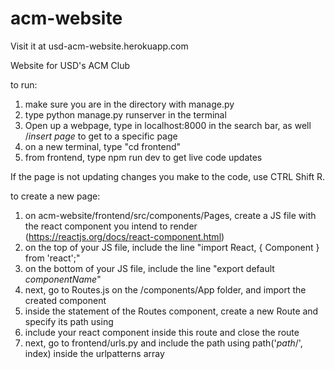 # acm-website

Visit it at usd-acm-website.herokuapp.com

Website for USD's ACM Club

to run:
1. make sure you are in the directory with manage.py
2. type python manage.py runserver in the terminal
3. Open up a webpage, type in localhost:8000 in the search bar, as well /*insert page* to get to a specific page
4. on a new terminal, type "cd frontend"
5. from frontend, type npm run dev to get live code updates

If the page is not updating changes you make to the code, use CTRL Shift R.

to create a new page:
1. on acm-website/frontend/src/components/Pages, create a JS file with the react component you intend to render (https://reactjs.org/docs/react-component.html)
2. on the top of your JS file, include the line "import React, { Component } from 'react';"
3. on the bottom of your JS file, include the line "export default *componentName*"
4. next, go to Routes.js on the /components/App folder, and import the created component
5. inside the <Switch> statement of the Routes component, create a new Route and specify its path using <Route exact path='/*path*'>
6. include your react component inside this route and close the route
7. next, go to frontend/urls.py and include the path using path('*path*/', index) inside the urlpatterns array

